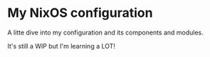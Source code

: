 # My NixOS configuration

A litte dive into my configuration and its components and modules.

It's still a WIP but I'm learning a LOT!
